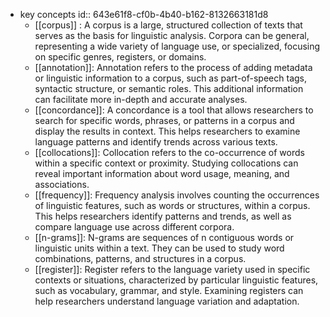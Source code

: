 - key concepts
  id:: 643e61f8-cf0b-4b40-b162-8132663181d8
	- [[corpus]] : A corpus is a large, structured collection of texts that serves as the basis for linguistic analysis. Corpora can be general, representing a wide variety of language use, or specialized, focusing on specific genres, registers, or domains.
	- [[annotation]]: Annotation refers to the process of adding metadata or linguistic information to a corpus, such as part-of-speech tags, syntactic structure, or semantic roles. This additional information can facilitate more in-depth and accurate analyses.
	- [[concordance]]: A concordance is a tool that allows researchers to search for specific words, phrases, or patterns in a corpus and display the results in context. This helps researchers to examine language patterns and identify trends across various texts.
	- [[collocations]]: Collocation refers to the co-occurrence of words within a specific context or proximity. Studying collocations can reveal important information about word usage, meaning, and associations.
	- [[frequency]]: Frequency analysis involves counting the occurrences of linguistic features, such as words or structures, within a corpus. This helps researchers identify patterns and trends, as well as compare language use across different corpora.
	- [[n-grams]]: N-grams are sequences of n contiguous words or linguistic units within a text. They can be used to study word combinations, patterns, and structures in a corpus.
	- [[register]]: Register refers to the language variety used in specific contexts or situations, characterized by particular linguistic features, such as vocabulary, grammar, and style. Examining registers can help researchers understand language variation and adaptation.
